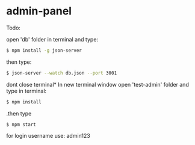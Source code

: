 # admin-panel

  Todo:


  open 'db' folder in terminal and type:

```sh
$ npm install -g json-server
```
then type:
```sh
$ json-server --watch db.json --port 3001
```

dont close terminal*
In new terminal window open 'test-admin' folder
and type in terminal:

```sh
$ npm install
```
.then type

```sh
$ npm start
```

for login username use:  admin123
